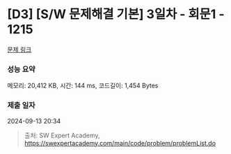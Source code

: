 # [D3] [S/W 문제해결 기본] 3일차 - 회문1 - 1215 

[문제 링크](https://swexpertacademy.com/main/code/problem/problemDetail.do?contestProbId=AV14QpAaAAwCFAYi) 

### 성능 요약

메모리: 20,412 KB, 시간: 144 ms, 코드길이: 1,454 Bytes

### 제출 일자

2024-09-13 20:34



> 출처: SW Expert Academy, https://swexpertacademy.com/main/code/problem/problemList.do